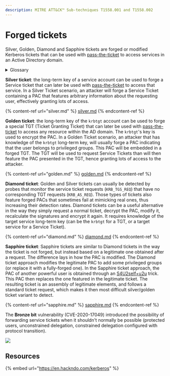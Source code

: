 ```yaml
---
description: MITRE ATT&CK™ Sub-techniques T1558.001 and T1558.002
---
```


# Forged tickets

Silver, Golden, Diamond and Sapphire tickets are forged or modified Kerberos tickets that can be used with [pass-the-ticket](broken-reference) to access services in an Active Directory domain.

<details>

<summary>Glossary</summary>

**PAC (Privileged Authentication Certificate)**: a special set of data contained in the ticket (TGT or Service Ticket) that give information about the requesting user (username, groups, UserAccountControl, etc.).

**Long-term key**: the long-term key of an account refers to its NT hash (when the RC4 etype is not disabled in the domain) or another Kerberos key (DES, AES128, AES256).

</details>

**Silver ticket**: the long-term key of a service account can be used to forge a Service ticket that can later be used with [pass-the-ticket](broken-reference) to access that service. In a Silver Ticket scenario, an attacker will forge a Service Ticket containing a PAC that features arbitrary information about the requesting user, effectively granting lots of access.

{% content-ref url="silver.md" %}
[silver.md](silver.md)
{% endcontent-ref %}

**Golden ticket**: the long-term key of the `krbtgt` account can be used to forge a special TGT (Ticket Granting Ticket) that can later be used with [pass-the-ticket](broken-reference) to access any resource within the AD domain. The `krbtgt`'s key is used to encrypt the PAC. In a Golden Ticket scenario, an attacker that has knowledge of the `krbtgt` long-term key, will usually forge a PAC indicating that the user belongs to privileged groups. This PAC will be embedded in a forged TGT. The TGT will be used to request Service Tickets than will then feature the PAC presented in the TGT, hence granting lots of access to the attacker.

{% content-ref url="golden.md" %}
[golden.md](golden.md)
{% endcontent-ref %}

**Diamond ticket**: Golden and Silver tickets can usually be detected by probes that monitor the service ticket requests (`KRB_TGS_REQ`) that have no corresponding TGT requests (`KRB_AS_REQ`). Those types of tickets also feature forged PACs that sometimes fail at mimicking real ones, thus increasing their detection rates. Diamond tickets can be a useful alternative in the way they simply request a normal ticket, decrypt the PAC, modify it, recalculate the signatures and encrypt it again. It requires knowledge of the target service long-term key (can be the `krbtgt` for a TGT, or a target service for a Service Ticket).

{% content-ref url="diamond.md" %}
[diamond.md](diamond.md)
{% endcontent-ref %}

**Sapphire ticket**: Sapphire tickets are similar to Diamond tickets in the way the ticket is not forged, but instead based on a legitimate one obtained after a request. The difference lays in how the PAC is modified. The Diamond ticket approach modifies the legitimate PAC to add some privileged groups (or replace it with a fully-forged one). In the Sapphire ticket approach, the PAC of another powerful user is obtained through an [S4U2self+u2u](../#s4u2self-+-u2u) trick. This PAC then replaces the one featured in the legitimate ticket. The resulting ticket is an assembly of legitimate elements, and follows a standard ticket request, which makes it then most difficult silver/golden ticket variant to detect.

{% content-ref url="sapphire.md" %}
[sapphire.md](sapphire.md)
{% endcontent-ref %}

The **Bronze bit** vulnerability (CVE-2020-17049) introduced the possibility of forwarding service tickets when it shouldn't normally be possible (protected users, unconstrained delegation, constrained delegation configured with protocol transition).

![](../../../../.gitbook/assets/Kerberos\_delegation.png)

## Resources

{% embed url="https://en.hackndo.com/kerberos" %}
